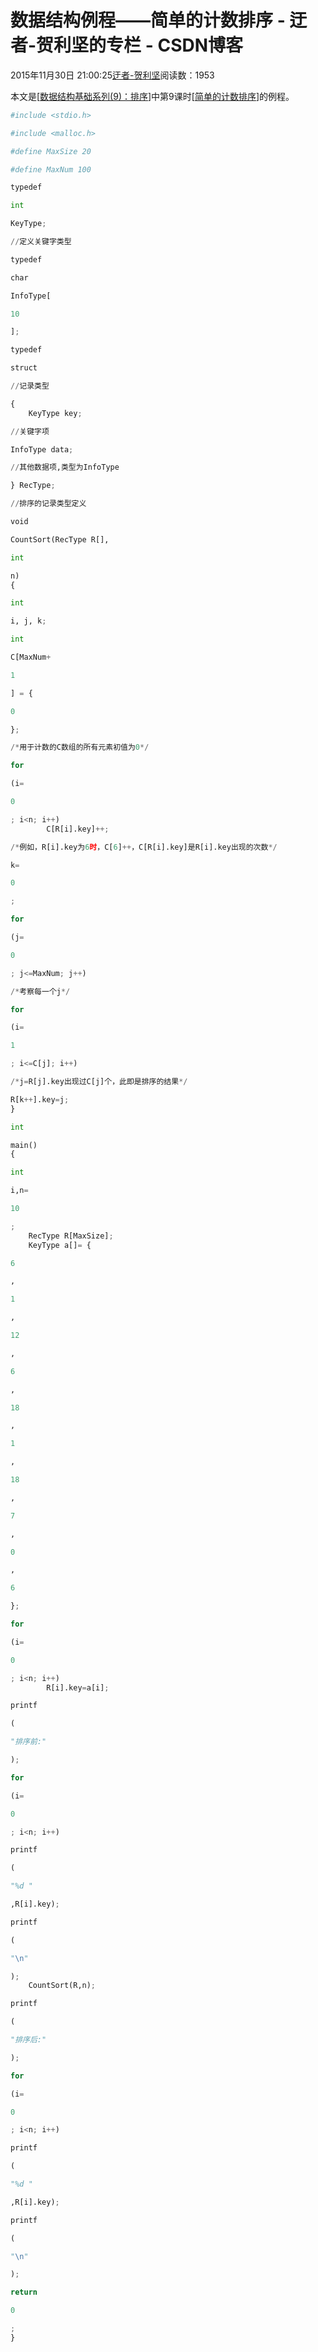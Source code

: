
# 数据结构例程——简单的计数排序 - 迂者-贺利坚的专栏 - CSDN博客

2015年11月30日 21:00:25[迂者-贺利坚](https://me.csdn.net/sxhelijian)阅读数：1953


本文是[[数据结构基础系列(9)：排序](http://edu.csdn.net/course/detail/1710)]中第9课时[[简单的计数排序](http://edu.csdn.net/course/detail/1710/26661)]的例程。
```python
#include <stdio.h>
```
```python
#include <malloc.h>
```
```python
#define MaxSize 20
```
```python
#define MaxNum 100
```
```python
typedef
```
```python
int
```
```python
KeyType;
```
```python
//定义关键字类型
```
```python
typedef
```
```python
char
```
```python
InfoType[
```
```python
10
```
```python
];
```
```python
typedef
```
```python
struct
```
```python
//记录类型
```
```python
{
    KeyType key;
```
```python
//关键字项
```
```python
InfoType data;
```
```python
//其他数据项,类型为InfoType
```
```python
} RecType;
```
```python
//排序的记录类型定义
```
```python
void
```
```python
CountSort(RecType R[],
```
```python
int
```
```python
n)
{
```
```python
int
```
```python
i, j, k;
```
```python
int
```
```python
C[MaxNum+
```
```python
1
```
```python
] = {
```
```python
0
```
```python
};
```
```python
/*用于计数的C数组的所有元素初值为0*/
```
```python
for
```
```python
(i=
```
```python
0
```
```python
; i<n; i++)
        C[R[i].key]++;
```
```python
/*例如，R[i].key为6时，C[6]++，C[R[i].key]是R[i].key出现的次数*/
```
```python
k=
```
```python
0
```
```python
;
```
```python
for
```
```python
(j=
```
```python
0
```
```python
; j<=MaxNum; j++)
```
```python
/*考察每一个j*/
```
```python
for
```
```python
(i=
```
```python
1
```
```python
; i<=C[j]; i++)
```
```python
/*j=R[j].key出现过C[j]个，此即是排序的结果*/
```
```python
R[k++].key=j;
}
```
```python
int
```
```python
main()
{
```
```python
int
```
```python
i,n=
```
```python
10
```
```python
;
    RecType R[MaxSize];
    KeyType a[]= {
```
```python
6
```
```python
,
```
```python
1
```
```python
,
```
```python
12
```
```python
,
```
```python
6
```
```python
,
```
```python
18
```
```python
,
```
```python
1
```
```python
,
```
```python
18
```
```python
,
```
```python
7
```
```python
,
```
```python
0
```
```python
,
```
```python
6
```
```python
};
```
```python
for
```
```python
(i=
```
```python
0
```
```python
; i<n; i++)
        R[i].key=a[i];
```
```python
printf
```
```python
(
```
```python
"排序前:"
```
```python
);
```
```python
for
```
```python
(i=
```
```python
0
```
```python
; i<n; i++)
```
```python
printf
```
```python
(
```
```python
"%d "
```
```python
,R[i].key);
```
```python
printf
```
```python
(
```
```python
"\n"
```
```python
);
    CountSort(R,n);
```
```python
printf
```
```python
(
```
```python
"排序后:"
```
```python
);
```
```python
for
```
```python
(i=
```
```python
0
```
```python
; i<n; i++)
```
```python
printf
```
```python
(
```
```python
"%d "
```
```python
,R[i].key);
```
```python
printf
```
```python
(
```
```python
"\n"
```
```python
);
```
```python
return
```
```python
0
```
```python
;
}
```

